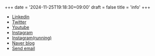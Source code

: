 +++
date = '2024-11-25T19:18:30+09:00'
draft = false
title = 'info'
+++

- [Linkedin](https://www.linkedin.com/in/minju25kim/)
- [Twitter](https://twitter.com/cleaner_than_u/)
- [Youtube](https://www.youtube.com/@minju25kim/)
- [Instagram](https://www.instagram.com/alswnzla__/)
- [Instagram(running)](https://www.instagram.com/run.02.14/)
- [Naver blog](https://blog.naver.com/alswnzla__)
- [Send email](mailto:minju25kim@gmail.com)
